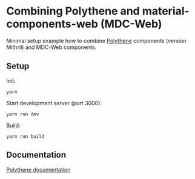 # Combining Polythene and material-components-web (MDC-Web)

Minimal setup example how to combine [Polythene](https://github.com/ArthurClemens/polythene) components (version Mithril) and MDC-Web components.

## Setup

Init:

~~~
yarn
~~~

Start development server (port 3000):

~~~
yarn run dev
~~~

Build:

~~~
yarn run build
~~~


## Documentation

[Polythene documentation](https://github.com/ArthurClemens/polythene/blob/master/docs/)